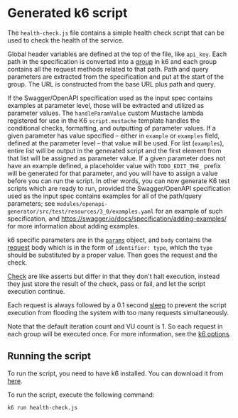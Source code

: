 # Generated k6 script

The `health-check.js` file contains a simple health check script that can be used to check the health of the service.

Global header variables are defined at the top of the file, like `api_key`. Each path in the specification is converted into a [group](https://docs.k6.io/docs/tags-and-groups) in k6 and each group contains all the request methods related to that path. Path and query parameters are extracted from the specification and put at the start of the group. The URL is constructed from the base URL plus path and query.

If the Swagger/OpenAPI specification used as the input spec contains examples at parameter level, those will be extracted and utilized as parameter values. The `handleParamValue` custom Mustache lambda registered for use in the K6 `script.mustache` template handles the conditional checks, formatting, and outputting of parameter values. If a given parameter has value specified – either in `example` or `examples` field, defined at the parameter level – that value will be used. For list (`examples`), entire list will be output in the generated script and the first element from that list will be assigned as parameter value. If a given parameter does not have an example defined, a placeholder value with `TODO_EDIT_THE_` prefix will be generated for that parameter, and you will have to assign a value before you can run the script. In other words, you can now generate K6 test scripts which are ready to run, provided the Swagger/OpenAPI specification used as the input spec contains examples for all of the path/query parameters; see `modules/openapi-generator/src/test/resources/3_0/examples.yaml` for an example of such specification, and <https://swagger.io/docs/specification/adding-examples/> for more information about adding examples.

k6 specific parameters are in the [`params`](https://docs.k6.io/docs/params-k6http) object, and `body` contains the [request](https://docs.k6.io/docs/http-requests) body which is in the form of `identifier: type`, which the `type` should be substituted by a proper value. Then goes the request and the check.

[Check](https://docs.k6.io/docs/checks) are like asserts but differ in that they don't halt execution, instead they just store the result of the check, pass or fail, and let the script execution continue.

Each request is always followed by a 0.1 second [sleep](https://docs.k6.io/docs/sleep-t-1) to prevent the script execution from flooding the system with too many requests simultaneously.

Note that the default iteration count and VU count is 1. So each request in each group will be executed once. For more information, see the [k6 options](https://docs.k6.io/docs/options).

## Running the script

To run the script, you need to have k6 installed. You can download it from [here](https://k6.io/docs/getting-started/installation).

To run the script, execute the following command:

```bash
k6 run health-check.js
```
